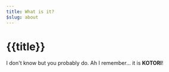 ```yaml
---
title: What is it?
$slug: about
---
```

# {{title}}

I don't know but you probably do. Ah I remember... it is **KOTORI**!
